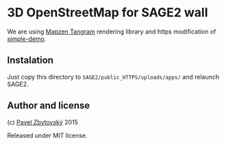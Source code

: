 # 3D OpenStreetMap for SAGE2 wall

We are using [Mapzen Tangram](http://mapzen.com/tangram) rendering library and https modification of [simple-demo](https://github.com/tangrams/simple-demo).

## Instalation

Just copy this directory to `SAGE2/public_HTTPS/uploads/apps/` and relaunch SAGE2.


## Author and license

(c) [Pavel Zbytovský](http://zby.cz) 2015

Released under MIT license.